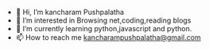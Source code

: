 - 👋 Hi, I’m kancharam Pushpalatha
- 👀 I’m interested in Browsing net,coding,reading blogs
- 🌱 I’m currently learning python,javascript and python. 
- 📫 How to reach me kancharampushpalatha@gmail.com

<!---
Pushpalatha0704/Pushpalatha0704 is a ✨ special ✨ repository because its `README.md` (this file) appears on your GitHub profile.
You can click the Preview link to take a look at your changes.
--->
